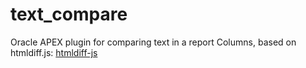 # text_compare
Oracle APEX plugin for comparing text in a report Columns, based on htmldiff.js:  [htmldiff-js](https://github.com/tnwinc/htmldiff.js/tree/master)
